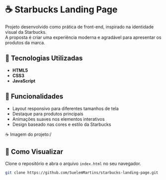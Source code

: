 # ☕ Starbucks Landing Page

Projeto desenvolvido como prática de front-end, inspirado na identidade visual da Starbucks.  
A proposta é criar uma experiência moderna e agradável para apresentar os produtos da marca.

## 🚀 Tecnologias Utilizadas
- **HTML5**
- **CSS3**
- **JavaScript**

## 🎨 Funcionalidades
- Layout responsivo para diferentes tamanhos de tela
- Destaque para produtos principais
- Animações suaves nos elementos interativos
- Design baseado nas cores e estilo da Starbucks

☕ Imagem do projeto:/

## 📂 Como Visualizar
Clone o repositório e abra o arquivo `index.html` no seu navegador.

```bash
git clone https://github.com/SuelemMartins/starbucks-landing-page.git
